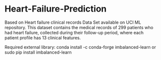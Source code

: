# Heart-Failure-Prediction
Based on Heart failure clinical records Data Set available on UCI ML repository. This dataset contains the medical records of 299 patients who had heart failure, collected during their follow-up period, where each patient profile has 13 clinical features.

Required external library: conda install -c conda-forge imbalanced-learn or sudo pip install imbalanced-learn
